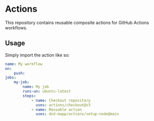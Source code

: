 # Actions

This repository contains reusable composite actions for GitHub Actions workflows.

## Usage

Simply import the action like so:

```yml
name: My workflow
on:
    push:
jobs:
    my-job:
        name: My job
        runs-un: ubuntu-latest
        steps:
            - name: Checkout repository
              uses: actions/checkout@v3
            - name: Reusable action
              uses: dnd-mapp/actions/setup-node@main
        
```
